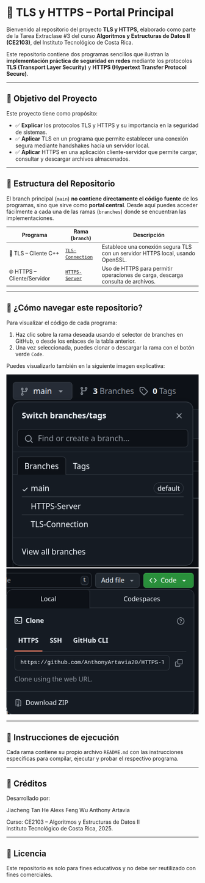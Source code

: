 # 🔐 TLS y HTTPS – Portal Principal

Bienvenido al repositorio del proyecto **TLS y HTTPS**, elaborado como parte de la Tarea Extraclase #3 del curso **Algoritmos y Estructuras de Datos II (CE2103)**, del Instituto Tecnológico de Costa Rica.

Este repositorio contiene dos programas sencillos que ilustran la **implementación práctica de seguridad en redes** mediante los protocolos **TLS (Transport Layer Security)** y **HTTPS (Hypertext Transfer Protocol Secure)**.

---

## 📌 Objetivo del Proyecto

Este proyecto tiene como propósito:

- ✅ **Explicar** los protocolos TLS y HTTPS y su importancia en la seguridad de sistemas.
- ✅ **Aplicar** TLS en un programa que permite establecer una conexión segura mediante handshakes hacía un servidor local.
- ✅ **Aplicar** HTTPS en una aplicación cliente-servidor que permite cargar, consultar y descargar archivos almacenados.

---

## 📁 Estructura del Repositorio

El branch principal (`main`) **no contiene directamente el código fuente** de los programas, sino que sirve como **portal central**. Desde aquí puedes acceder fácilmente a cada una de las ramas (`branches`) donde se encuentran las implementaciones.

| Programa                     | Rama (`branch`)           | Descripción                                                                 |
|-----------------------------|---------------------------|-----------------------------------------------------------------------------|
| 🔐 TLS – Cliente C++   | [`TLS-Connection`](https://github.com/AnthonyArtavia20/HTTPS-TLS_Programs/tree/tls-implementation) | Establece una conexión segura TLS con un servidor HTTPS local, usando OpenSSL. |
| 🌐 HTTPS – Cliente/Servidor      | [`HTTPS-Server`](https://github.com/AnthonyArtavia20/HTTPS-TLS_Programs/tree/https-implementation) | Uso de HTTPS para permitir operaciones de carga, descarga  consulta de archivos.      |

---

## 🧭 ¿Cómo navegar este repositorio?

Para visualizar el código de cada programa:

1. Haz clic sobre la rama deseada usando el selector de branches en GitHub, o desde los enlaces de la tabla anterior.
2. Una vez seleccionada, puedes clonar o descargar la rama con el botón verde `Code`.

Puedes visualizarlo también en la siguiente imagen explicativa:

![Exploración de ramas](./IMG/branches.png)  ![Exploración de ramas](./IMG/downloadButton.png)  


---

## 🧾 Instrucciones de ejecución

Cada rama contiene su propio archivo `README.md` con las instrucciones específicas para compilar, ejecutar y probar el respectivo programa.

---

## 📄 Créditos

Desarrollado por:

Jiacheng Tan He
Alexs Feng Wu
Anthony Artavia

Curso: CE2103 – Algoritmos y Estructuras de Datos II  
Instituto Tecnológico de Costa Rica, 2025.

---

## 📎 Licencia

Este repositorio es solo para fines educativos y no debe ser reutilizado con fines comerciales.

